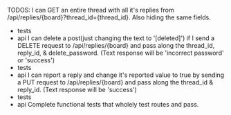 TODOS:
I can GET an entire thread with all it's replies from /api/replies/{board}?thread_id={thread_id}. Also hiding the same fields.

- tests
- api
  I can delete a post(just changing the text to '[deleted]') if I send a DELETE request to /api/replies/{board} and pass along the thread_id, reply_id, & delete_password. (Text response will be 'incorrect password' or 'success')
- tests
- api
  I can report a reply and change it's reported value to true by sending a PUT request to /api/replies/{board} and pass along the thread_id & reply_id. (Text response will be 'success')
- tests
- api
  Complete functional tests that wholely test routes and pass.
